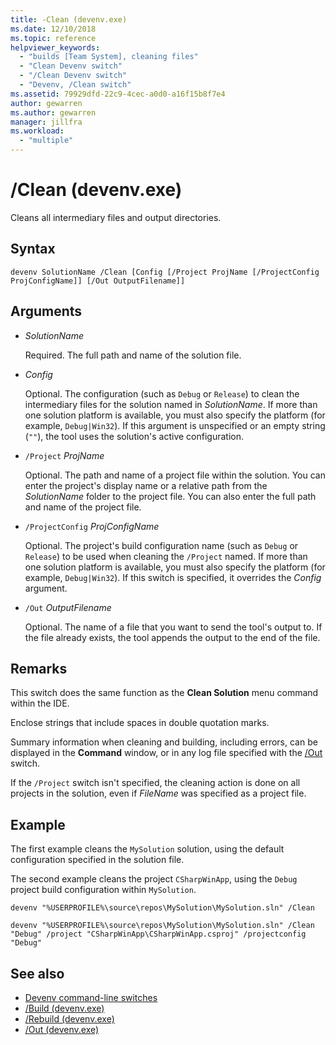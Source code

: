 ```yaml
---
title: -Clean (devenv.exe)
ms.date: 12/10/2018
ms.topic: reference
helpviewer_keywords:
  - "builds [Team System], cleaning files"
  - "Clean Devenv switch"
  - "/Clean Devenv switch"
  - "Devenv, /Clean switch"
ms.assetid: 79929dfd-22c9-4cec-a0d0-a16f15b8f7e4
author: gewarren
ms.author: gewarren
manager: jillfra
ms.workload:
  - "multiple"
---
```

# /Clean (devenv.exe)

Cleans all intermediary files and output directories.

## Syntax

```shell
devenv SolutionName /Clean [Config [/Project ProjName [/ProjectConfig ProjConfigName]] [/Out OutputFilename]]
```

## Arguments

- *SolutionName*

  Required. The full path and name of the solution file.

- *Config*

  Optional. The configuration (such as `Debug` or `Release`) to clean the intermediary files for the solution named in *SolutionName*. If more than one solution platform is available, you must also specify the platform (for example, `Debug|Win32`). If this argument is unspecified or an empty string (`""`), the tool uses the solution's active configuration.

- `/Project` *ProjName*

  Optional. The path and name of a project file within the solution. You can enter the project's display name or a relative path from the *SolutionName* folder to the project file. You can also enter the full path and name of the project file.

- `/ProjectConfig` *ProjConfigName*

  Optional. The project's build configuration name (such as `Debug` or `Release`) to be used when cleaning the `/Project` named. If more than one solution platform is available, you must also specify the platform (for example, `Debug|Win32`). If this switch is specified, it overrides the *Config* argument.

- `/Out` *OutputFilename*

  Optional. The name of a file that you want to send the tool's output to. If the file already exists, the tool appends the output to the end of the file.

## Remarks

This switch does the same function as the **Clean Solution** menu command within the IDE.

Enclose strings that include spaces in double quotation marks.

Summary information when cleaning and building, including errors, can be displayed in the **Command** window, or in any log file specified with the [/Out](out-devenv-exe.md) switch.

If the `/Project` switch isn't specified, the cleaning action is done on all projects in the solution, even if *FileName* was specified as a project file.

## Example

The first example cleans the `MySolution` solution, using the default configuration specified in the solution file.

The second example cleans the project `CSharpWinApp`, using the `Debug` project build configuration within `MySolution`.

```shell
devenv "%USERPROFILE%\source\repos\MySolution\MySolution.sln" /Clean

devenv "%USERPROFILE%\source\repos\MySolution\MySolution.sln" /Clean "Debug" /project "CSharpWinApp\CSharpWinApp.csproj" /projectconfig "Debug"
```

## See also

- [Devenv command-line switches](../../ide/reference/devenv-command-line-switches.md)
- [/Build (devenv.exe)](../../ide/reference/build-devenv-exe.md)
- [/Rebuild (devenv.exe)](../../ide/reference/rebuild-devenv-exe.md)
- [/Out (devenv.exe)](../../ide/reference/out-devenv-exe.md)